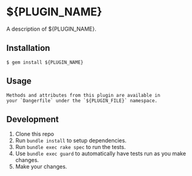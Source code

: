 # ${PLUGIN_NAME}

A description of ${PLUGIN_NAME}.

## Installation

    $ gem install ${PLUGIN_NAME}

## Usage

    Methods and attributes from this plugin are available in
    your `Dangerfile` under the `${PLUGIN_FILE}` namespace.

## Development

1. Clone this repo
2. Run `bundle install` to setup dependencies.
3. Run `bundle exec rake spec` to run the tests.
4. Use `bundle exec guard` to automatically have tests run as you make changes.
5. Make your changes.
